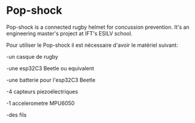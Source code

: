 # Pop-shock
Pop-shock is a connected rugby helmet for concussion prevention. It's an engineering master's project at IFT's ESILV school.

Pour utiliser le Pop-shock il est nécessaire d'avoir le matériel suivant:

-un casque de rugby

-une esp32C3 Beetle ou equivalent

-une batterie pour l'esp32C3 Beetle	

-4 capteurs piezoélectriques	

-1 accelerometre MPU6050	

-des fils	



